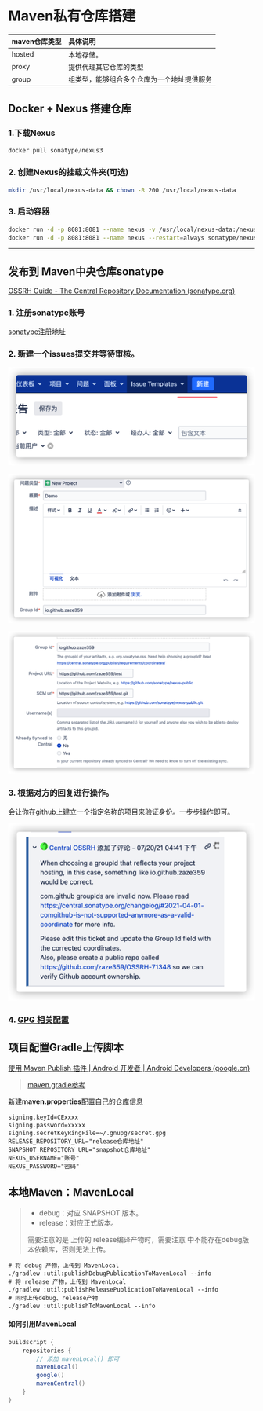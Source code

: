 # Maven私有仓库搭建

| maven仓库类型 | 具体说明                                   |
| :------------ | :----------------------------------------- |
| hosted        | 本地存储。                                 |
| proxy         | 提供代理其它仓库的类型                     |
| group         | 组类型，能够组合多个仓库为一个地址提供服务 |

## Docker + Nexus  搭建仓库

### 1.下载Nexus

```javascript
docker pull sonatype/nexus3
```

### 2. 创建Nexus的挂载文件夹(可选)

```bash
mkdir /usr/local/nexus-data && chown -R 200 /usr/local/nexus-data
```

### 3. 启动容器

```bash
docker run -d -p 8081:8081 --name nexus -v /usr/local/nexus-data:/nexus-data --restart=always sonatype/nexus3
docker run -d -p 8081:8081 --name nexus --restart=always sonatype/nexus3
```



---

## 发布到 Maven中央仓库sonatype

[OSSRH Guide - The Central Repository Documentation (sonatype.org)](https://central.sonatype.org/publish/publish-guide/#releasing-to-central)

### 1. 注册sonatype账号

[sonatype注册地址]([https://issues.sonatype.org/secure/Dashboard.jspa)

### 2. 新建一个issues提交并等待审核。

![image-20210908010451062](Maven%E7%A7%81%E6%9C%89%E4%BB%93%E5%BA%93%E6%90%AD%E5%BB%BA.assets/image-20210908010451062.png)



![image-20210908010309978](Maven%E7%A7%81%E6%9C%89%E4%BB%93%E5%BA%93%E6%90%AD%E5%BB%BA.assets/image-20210908010309978.png)

![image-20210908010332122](Maven%E7%A7%81%E6%9C%89%E4%BB%93%E5%BA%93%E6%90%AD%E5%BB%BA.assets/image-20210908010332122.png)

### 3. 根据对方的回复进行操作。

会让你在github上建立一个指定名称的项目来验证身份。一步步操作即可。

![image-20210908010842300](Maven%E7%A7%81%E6%9C%89%E4%BB%93%E5%BA%93%E6%90%AD%E5%BB%BA.assets/image-20210908010842300.png)

### 4. [GPG 相关配置](docs/SecretKey/GPG.md)



## 项目配置Gradle上传脚本

[使用 Maven Publish 插件  | Android 开发者  | Android Developers (google.cn)](https://developer.android.google.cn/studio/build/maven-publish-plugin?hl=zh-cn)

>  [maven.gradle参考](https://github.com/zaze359/test/blob/master/maven.gradle)

新建**maven.properties**配置自己的仓库信息

```properties
signing.keyId=CExxxx
signing.password=xxxxx
signing.secretKeyRingFile=~/.gnupg/secret.gpg
RELEASE_REPOSITORY_URL="release仓库地址"
SNAPSHOT_REPOSITORY_URL="snapshot仓库地址"
NEXUS_USERNAME="账号"
NEXUS_PASSWORD="密码"
```

## 本地Maven：MavenLocal

> * debug：对应 SNAPSHOT 版本。
> * release：对应正式版本。
>
> 需要注意的是 上传的 release编译产物时，需要注意 中不能存在debug版本依赖库，否则无法上传。

```shell
# 将 debug 产物，上传到 MavenLocal
./gradlew :util:publishDebugPublicationToMavenLocal --info
# 将 release 产物，上传到 MavenLocal
./gradlew :util:publishReleasePublicationToMavenLocal --info
# 同时上传debug、release产物
./gradlew :util:publishToMavenLocal --info
```



#### 如何引用MavenLocal

```groovy
buildscript {
    repositories {
		// 添加 mavenLocal() 即可
        mavenLocal()
        google()
        mavenCentral()
    }
}
```

